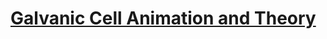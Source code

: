 # <a href="https://cdn.rawgit.com/jelena-simovic-rota/galvanic-cell/559d77f9/galvanic-cell.html">Galvanic Cell Animation and Theory</a>
